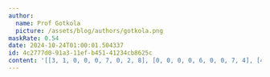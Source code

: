 ```yaml
---
author:
  name: Prof Gotkola
  picture: /assets/blog/authors/gotkola.png
maskRate: 0.54
date: 2024-10-24T01:00:01.504337
id: 4c2777d0-91a3-11ef-b451-41234cb8625c
content: '[[3, 1, 0, 0, 0, 7, 0, 2, 8], [0, 0, 0, 0, 6, 0, 0, 7, 4], [4, 7, 2, 0, 9, 1, 3, 5, 0], [0, 0, 1, 0, 2, 5, 0, 3, 7], [2, 5, 0, 0, 8, 4, 6, 0, 9], [8, 0, 0, 0, 1, 0, 2, 0, 5], [0, 0, 8, 4, 3, 9, 0, 0, 0], [0, 6, 0, 0, 0, 0, 4, 0, 0], [0, 3, 0, 1, 0, 0, 0, 0, 0]]'
---
```

